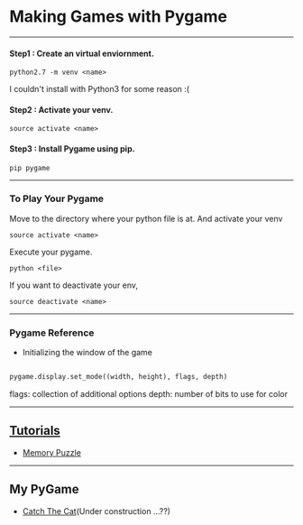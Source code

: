 <!--
$theme: gaia
template: invert
-->
# Making Games with Pygame
---
#### Step1 : Create an virtual enviornment.
`python2.7 -m venv <name>`

I couldn't install with Python3 for some reason :(
#### Step2 : Activate your venv.
`source activate <name>`
#### Step3 : Install Pygame using pip.
`pip pygame`

---
### To Play Your Pygame
Move to the directory where your python file is at.
And activate your venv

`source activate <name>`

Execute your pygame.

`python <file>`

If you want to deactivate your env,

`source deactivate <name>`

---
###  Pygame Reference

* Initializing the window of the game
```python

pygame.display.set_mode((width, height), flags, depth)

```
flags: collection of additional options
depth: number of bits to use for color

---
##  [Tutorials](https://inventwithpython.com/pygame/)

* [Memory Puzzle](/Slides/MemoryPuzzle.md)
---
## My PyGame

* [Catch The Cat](/GameFiles/catanimation.py)(Under construction ...??)

